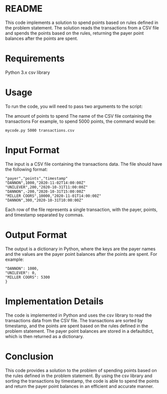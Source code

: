 # README
This code implements a solution to spend points based on rules defined in the problem statement. The solution reads the transactions from a CSV file and spends the points based on the rules, returning the payer point balances after the points are spent.

# Requirements
Python 3.x
csv library

# Usage
To run the code, you will need to pass two arguments to the script:

The amount of points to spend
The name of the CSV file containing the transactions
For example, to spend 5000 points, the command would be:

```python3
mycode.py 5000 transactions.csv
```
# Input Format
The input is a CSV file containing the transactions data. The file should have the following format:

```
"payer","points","timestamp"
"DANNON",1000,"2020-11-02T14:00:00Z"
"UNILEVER",200,"2020-10-31T11:00:00Z"
"DANNON",-200,"2020-10-31T15:00:00Z"
"MILLER COORS",10000,"2020-11-01T14:00:00Z"
"DANNON",300,"2020-10-31T10:00:00Z"
```
Each row of the file represents a single transaction, with the payer, points, and timestamp separated by commas.

# Output Format
The output is a dictionary in Python, where the keys are the payer names and the values are the payer point balances after the points are spent. For example:

```{
"DANNON": 1000,
"UNILEVER": 0,
"MILLER COORS": 5300
}
```

# Implementation Details
The code is implemented in Python and uses the csv library to read the transactions data from the CSV file. The transactions are sorted by timestamp, and the points are spent based on the rules defined in the problem statement. The payer point balances are stored in a defaultdict, which is then returned as a dictionary.

# Conclusion
This code provides a solution to the problem of spending points based on the rules defined in the problem statement. By using the csv library and sorting the transactions by timestamp, the code is able to spend the points and return the payer point balances in an efficient and accurate manner.